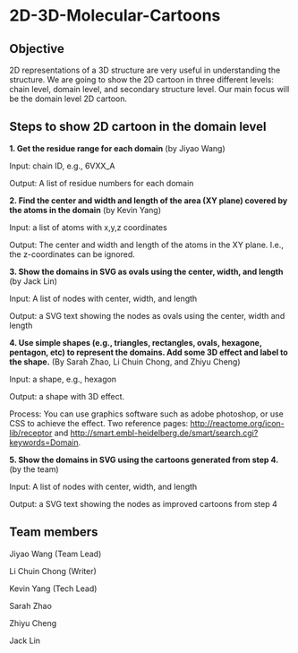 # 2D-3D-Molecular-Cartoons

## Objective
2D representations of a 3D structure are very useful in understanding the structure. We are going to show the 2D cartoon in three different levels: chain level, domain level, and secondary structure level. Our main focus will be the domain level 2D cartoon.

## Steps to show 2D cartoon in the domain level
<b>1. Get the residue range for each domain</b> (by Jiyao Wang)

  Input: chain ID, e.g., 6VXX_A

  Output: A list of residue numbers for each domain
  
<b>2. Find the center and width and length of the area (XY plane) covered by the atoms in the domain</b> (by Kevin Yang)

  Input: a list of atoms with x,y,z coordinates

  Output: The center and width and length of the atoms in the XY plane. I.e., the z-coordinates can be ignored.

<b>3. Show the domains in SVG as ovals using the center, width, and length</b> (by Jack Lin)

  Input: A list of nodes with center, width, and length

  Output: a SVG text showing the nodes as ovals using the center, width and length

<b>4. Use simple shapes (e.g., triangles, rectangles, ovals, hexagone, pentagon, etc) to represent the domains. Add some 3D effect and label to the shape.</b> (By Sarah Zhao, Li Chuin Chong, and Zhiyu Cheng)

  Input: a shape, e.g., hexagon

  Output: a shape with 3D effect. 

  Process: You can use graphics software such as adobe photoshop, or use CSS to achieve the effect. Two reference pages: http://reactome.org/icon-lib/receptor and http://smart.embl-heidelberg.de/smart/search.cgi?keywords=Domain.

<b>5. Show the domains in SVG using the cartoons generated from step 4.</b> (by the team)

  Input: A list of nodes with center, width, and length

  Output: a SVG text showing the nodes as improved cartoons from step 4

## Team members
Jiyao Wang (Team Lead)

Li Chuin Chong (Writer)

Kevin Yang (Tech Lead)

Sarah Zhao

Zhiyu Cheng

Jack Lin

